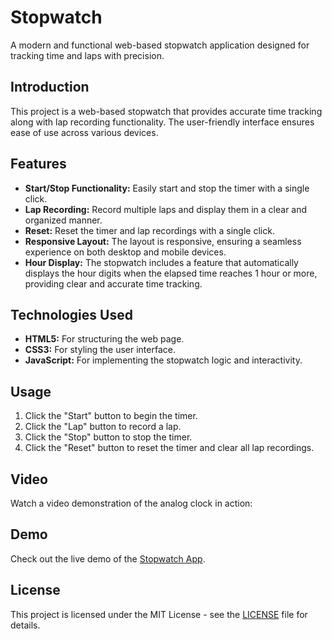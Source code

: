 # Stopwatch

A modern and functional web-based stopwatch application designed for tracking time and laps with precision.

## Introduction

This project is a web-based stopwatch that provides accurate time tracking along with lap recording functionality. The user-friendly interface ensures ease of use across various devices.

## Features

- **Start/Stop Functionality:** Easily start and stop the timer with a single click.
- **Lap Recording:** Record multiple laps and display them in a clear and organized manner.
- **Reset:** Reset the timer and lap recordings with a single click.
- **Responsive Layout:** The layout is responsive, ensuring a seamless experience on both desktop and mobile devices.
- **Hour Display:** The stopwatch includes a feature that automatically displays the hour digits when the elapsed time reaches 1 hour or more, providing clear and accurate time tracking.

## Technologies Used

- **HTML5:** For structuring the web page.
- **CSS3:** For styling the user interface.
- **JavaScript:** For implementing the stopwatch logic and interactivity.

## Usage

1. Click the "Start" button to begin the timer.
2. Click the "Lap" button to record a lap.
3. Click the "Stop" button to stop the timer.
4. Click the "Reset" button to reset the timer and clear all lap recordings.

## Video

Watch a video demonstration of the analog clock in action:



## Demo

Check out the live demo of the [Stopwatch App](https://anas7k.github.io/Js-Projects/Stopwatch/).

## License

This project is licensed under the MIT License - see the [LICENSE](../LICENSE.md) file for details.
